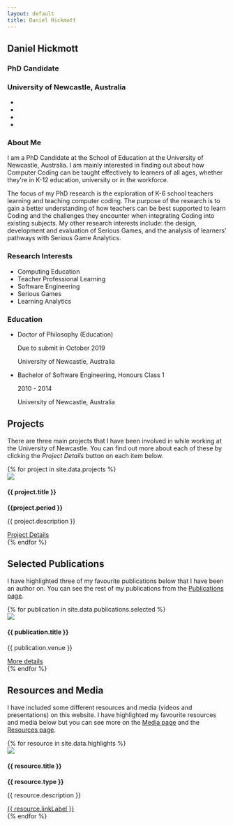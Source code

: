 ```yaml
---
layout: default
title: Daniel Hickmott
---
```


<div class="container">
    <div class="row">
        <div class="col-xs-12 col-md-4">
            <div id="profile">
                <div class="portrait" style="background-image: url('me.jpg');"></div>
                <div class="portrait-title">
                    <h2>Daniel Hickmott</h2>
                    <h3>PhD Candidate</h3>
                    <h3>University of Newcastle, Australia</h3>
                </div>
                <ul class="network-icon" aria-hidden="true">
                    <li>
                        <a href="mailto:daniel.hickmott@gmail.com" target="_blank" rel="noopener"> <i class="fa fa-envelope big-icon"></i> </a>
                    </li>
                    <li>
                        <a href="https://twitter.com/dan_hickmott" target="_blank" rel="noopener"> <i class="fa fa-twitter big-icon"> </i></a>
                    </li>
                    <li>
                        <a href="https://scholar.google.com.au/citations?user=zEcey6gAAAAJ" target="_blank" rel="noopener"> <i class="ai ai-google-scholar big-icon"> </i></a>
                    </li>
                    <li>
                        <a href="https://www.researchgate.net/profile/Daniel_Hickmott" target="_blank" rel="noopener"> <i class="ai ai-researchgate big-icon"> </i></a>
                    </li>
                </ul>
            </div>
        </div>
        <div class="col-xs-12 col-md-8">
            <h3>About Me</h3> 
            <p>
                I am a PhD Candidate at the School of Education at the University of Newcastle, Australia.
                I am mainly interested in finding out about how Computer Coding can be taught effectively to learners of all ages, whether they're in K-12 education, university or in the workforce.
            </p>
            <p>
                The focus of my PhD research is the exploration of K-6 school teachers learning and teaching computer coding. 
                The purpose of the research is to gain a better understanding of how teachers can be best supported to learn Coding and the challenges they encounter when integrating Coding into existing subjects.
                My other research interests include: the design, development and evaluation of Serious Games, and the analysis of learners' pathways with Serious Game Analytics. 
            </p>
            <div class="row">
                <div class="col-md-5">
                    <h3>Research Interests</h3> 
                    <ul class="ul-interests">
                        <li>Computing Education</li>
                        <li>Teacher Professional Learning</li>          
                        <li>Software Engineering</li>   
                        <li>Serious Games</li>
                        <li>Learning Analytics</li>                            
                    </ul>
                </div>
                <div class="col-md-7">
                    <h3>Education</h3> 
                    <ul class="ul-edu fa-ul">
                        <li>
                            <i class="fa-li fa fa-graduation-cap"></i>
                            <div class="description">
                                <p class="course">Doctor of Philosophy (Education)</p>
                                <p class="dates">Due to submit in October 2019</p>
                                <p class="institution">University of Newcastle, Australia</p>
                            </div>
                        </li>
                        <li>
                            <i class="fa-li fa fa-graduation-cap"></i>
                            <div class="description">
                                <p class="course">Bachelor of Software Engineering, Honours Class 1</p>
                                <p class="dates">2010 - 2014</p>
                                <p class="institution">University of Newcastle, Australia</p>
                            </div>
                        </li>
                    </ul>
                </div>
            </div>
        </div>
    </div>
    <div class="showcase">
        <div class="container">
            <h2>Projects</h2>
            <p>
                There are three main projects that I have been involved in while working at the University of Newcastle. 
                You can find out more about each of these by clicking the <i>Project Details</i> button on each item below.
            </p>
            <div class="row">
            {% for project in site.data.projects %}
                <div class="col-md-4">
                    <div class="card mb-4 box-shadow">
                        <img class="card-img-top" src="{{ site.baseurl | append: '/projects/images/' | append: project.imageFilePath }}">
                        <div class="card-body">
                            <h4>{{ project.title }}</h4>
                            <strong>{{project.period }}</strong>
                            <p class="card-text">{{ project.description }}</p>
                            <a href="{{ site.baseurl | append: '/projects/' | append: project.pageName }}" 
                                class="btn btn-sm btn-info float-right">
                                Project Details
                                <i class="fa fa-info project-icon"></i>
                            </a>
                        </div>
                    </div>
                </div>
            {% endfor %}
            </div>
        </div>
    </div>
    <div class="showcase">
        <div class="container">
            <h2>Selected Publications</h2>
            <p>I have highlighted three of my favourite publications below that I have been an author on. You can see the rest of my publications from the <a href="{{ site.baseurl | append: '/publications/' }}" class="text-info">Publications page</a>.</p>
            <div class="row">
            {% for publication in site.data.publications.selected %}
            <div class="col-md-4">
                <div class="card mb-4 box-shadow">
                    <img class="card-img-top" 
                        src="{{ site.baseurl | append: '/publications/images/' | append: publication.imageFilePath }}">
                    <div class="card-body">
                        <h4>{{ publication.title }}</h4>
                        <p class="card-text">{{ publication.venue }}</p>
                        <a href="{{ site.baseurl | append: '/publications/' | append: publication.pageName }}" 
                            class="btn btn-sm btn-info float-right">
                            More details
                            <i class="fa fa-chevron-circle-right publication-icon"></i>
                        </a>
                    </div>
                </div>
            </div>
            {% endfor %}
            </div>
        </div>
    </div>
    <div class="showcase">
        <div class="container">
            <h2>Resources and Media</h2>
            <p>
                I have included some different resources and media (videos and presentations) on this website.
                I have highlighted my favourite resources and media below but you can see more on the <a href="{{ site.baseurl | append: '/media' }}" class="text-info">Media page</a> and the <a href="{{ site.baseurl | append: '/resources' }}" class="text-info">Resources page</a>.
            </p>
            <div class="row">
            {% for resource in site.data.highlights %}
                <div class="col-md-4">
                    <div class="card mb-4 box-shadow">
                        <img class="card-img-top" 
                            src="{{ site.baseurl | append: resource.imageFilePath }}">
                        <div class="card-body">
                            <h4>{{ resource.title }}</h4>
                            <p><b>{{ resource.type }}</b></p>
                            <p class="card-text">{{ resource.description }}</p>
                            <a href="{{ resource.linkLocation }}" {% if resource.newTab == 'true' %} target="_blank" {% endif %}
                                class="btn btn-sm btn-info float-right">
                                {{ resource.linkLabel }}
                                <i class="fa {{ resource.linkIcon }} media-icon"></i>
                            </a>
                        </div>
                    </div>
                </div>
            {% endfor %}
            </div>
        </div>
    </div>
</div>